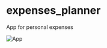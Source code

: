 # expenses_planner

App for personal expenses



![App](https://github.com/islam-Ellithy/Expenses-Flutter-app/blob/master/app.png)
